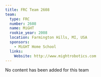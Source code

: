 ```yaml
---
title: FRC Team 2608
team:
  type: FRC
  number: 2608
  name: MiGHT
  rookie_year: 2008
  location: Farmington Hills, MI, USA
  sponsors:
    - MiGHT Home School
  links:
    Website: http://www.mightrobotics.com
---
```

No content has been added for this team